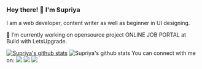 ### Hey there! 👋 I'm Supriya
I am a web developer, content writer as well as beginner in UI designing. 
 
🔭 I’m currently working on opensource project ONLINE JOB PORTAL at Build with LetsUpgrade.

[![Supriya's github stats](https://github-readme-stats.vercel.app/api?username=supriyasinhaa)](https://github.com/supriyasinhaa/github-readme-stats)
![Supriya's github stats](https://github-readme-stats.vercel.app/api?username=supriyasinhaa&show_icons=true&theme=radical)
You can connect with me on:
<img src = "https://img.shields.io/badge/facebook-%231877F2.svg?&style=for-the-badge&logo=facebook&logoColor=white">
<img src = "https://img.shields.io/badge/facebook-%231877F2.svg?&style=for-the-badge&logo=facebook&logoColor=white">
<img src = "https://img.shields.io/badge/instagram-%23E4405F.svg?&style=for-the-badge&logo=instagram&logoColor=white">
